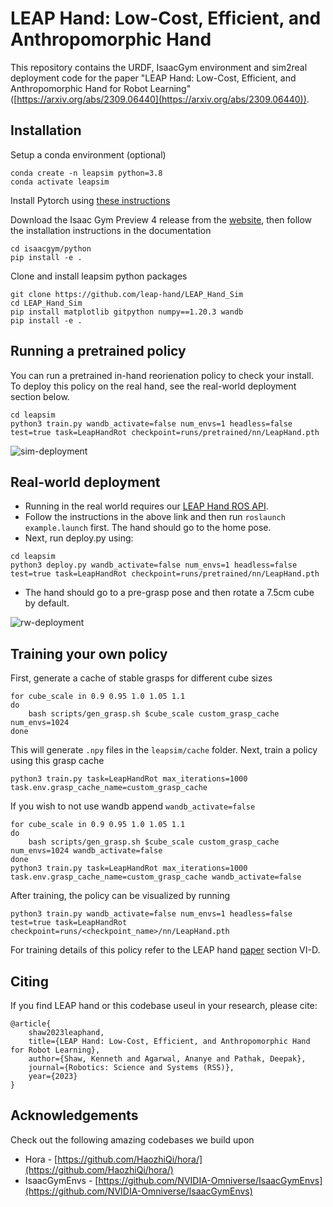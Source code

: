 # LEAP Hand: Low-Cost, Efficient, and Anthropomorphic Hand
This repository contains the URDF, IsaacGym environment and sim2real deployment code for the paper "LEAP Hand: Low-Cost, Efficient, and Anthropomorphic Hand for Robot Learning" ([https://arxiv.org/abs/2309.06440](https://arxiv.org/abs/2309.06440)).  

## Installation
 
Setup a conda environment (optional)

```
conda create -n leapsim python=3.8
conda activate leapsim
```
Install Pytorch using [these instructions](https://pytorch.org/get-started/locally/)

Download the Isaac Gym Preview 4 release from the [website](https://developer.nvidia.com/isaac-gym), then
follow the installation instructions in the documentation  
```
cd isaacgym/python
pip install -e .
```
Clone and install leapsim python packages
```
git clone https://github.com/leap-hand/LEAP_Hand_Sim
cd LEAP_Hand_Sim
pip install matplotlib gitpython numpy==1.20.3 wandb
pip install -e .
```
## Running a pretrained policy
You can run a pretrained in-hand reorienation policy to check your install. To deploy this policy on the real hand, see the real-world deployment section below. 
```
cd leapsim
python3 train.py wandb_activate=false num_envs=1 headless=false test=true task=LeapHandRot checkpoint=runs/pretrained/nn/LeapHand.pth
```
![sim-deployment](docs/images/sim.gif)

## Real-world deployment
- Running in the real world requires our [LEAP Hand ROS API](https://github.com/leap-hand/LEAP_Hand_API/tree/main/ros_module).
- Follow the instructions in the above link and then run ```roslaunch example.launch``` first.  The hand should go to the home pose.
- Next, run deploy.py using:
```
cd leapsim
python3 deploy.py wandb_activate=false num_envs=1 headless=false test=true task=LeapHandRot checkpoint=runs/pretrained/nn/LeapHand.pth
```
- The hand should go to a pre-grasp pose and then rotate a 7.5cm cube by default.

![rw-deployment](docs/images/rw.gif)

## Training your own policy
First, generate a cache of stable grasps for different cube sizes

```
for cube_scale in 0.9 0.95 1.0 1.05 1.1 
do
	bash scripts/gen_grasp.sh $cube_scale custom_grasp_cache num_envs=1024 
done
```

This will generate `.npy` files in the `leapsim/cache` folder. Next, train a policy using this grasp cache

```
python3 train.py task=LeapHandRot max_iterations=1000 task.env.grasp_cache_name=custom_grasp_cache
```

If you wish to not use wandb append `wandb_activate=false`

```
for cube_scale in 0.9 0.95 1.0 1.05 1.1 
do
	bash scripts/gen_grasp.sh $cube_scale custom_grasp_cache num_envs=1024 wandb_activate=false
done
python3 train.py task=LeapHandRot max_iterations=1000 task.env.grasp_cache_name=custom_grasp_cache wandb_activate=false
```

After training, the policy can be visualized by running

```
python3 train.py wandb_activate=false num_envs=1 headless=false test=true task=LeapHandRot checkpoint=runs/<checkpoint_name>/nn/LeapHand.pth
```
For training details of this policy refer to the LEAP hand [paper](https://arxiv.org/abs/2309.06440) section VI-D. 

## Citing
If you find LEAP hand or this codebase useul in your research, 	please cite: 
```
@article{
	shaw2023leaphand,
	title={LEAP Hand: Low-Cost, Efficient, and Anthropomorphic Hand for Robot Learning},
	author={Shaw, Kenneth and Agarwal, Ananye and Pathak, Deepak},
	journal={Robotics: Science and Systems (RSS)},
	year={2023}
}
```

## Acknowledgements

Check out the following amazing codebases we build upon
- Hora - [https://github.com/HaozhiQi/hora/](https://github.com/HaozhiQi/hora/)
- IsaacGymEnvs - [https://github.com/NVIDIA-Omniverse/IsaacGymEnvs](https://github.com/NVIDIA-Omniverse/IsaacGymEnvs)
